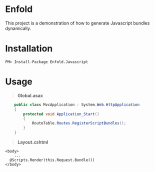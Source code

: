 Enfold
======

This project is a demonstration of how to generate Javascript bundles dynamically.

Installation
============

```
PM> Install-Package Enfold.Javascript
```

Usage
=====

> **Global.asax**

```c#
    public class MvcApplication : System.Web.HttpApplication
    {
        protected void Application_Start()
        {
            RouteTable.Routes.RegisterScriptBundles();
        }
    }

```

> **Layout.cshtml**

```
<body>
    ...
  @Scripts.Render(this.Request.Bundle())
</body>
```
